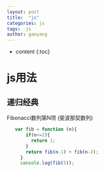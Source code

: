 ```yaml
---
layout: post
title:  "js"
categories: js
tags:  js
author: gaoyang
---
```


* content
{:toc}

# js用法

## 递归经典

Fibonacci数列第N项 (斐波那契数列)

```js
   var fib = function (n){
       if(n<=2){
         return 1;
       }
       return fib(n-1) + fib(n-2);
     }
     console.log(fib(5));
```